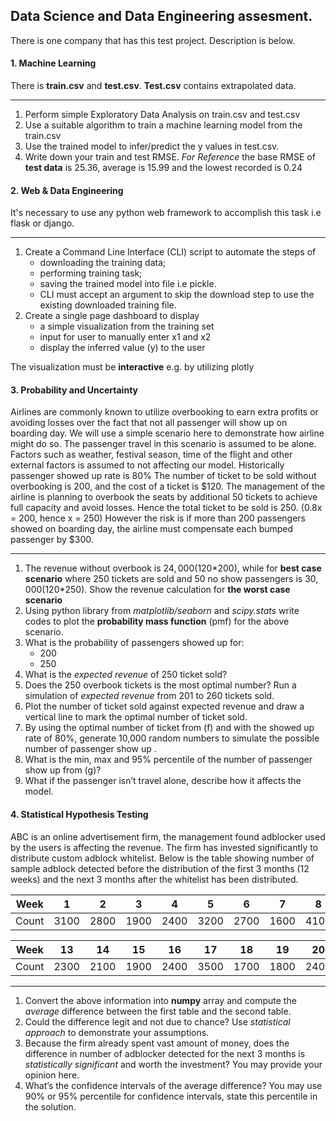 ## Data Science and Data Engineering assesment.
There is one company that has this test project. Description is below.

#### 1. Machine Learning
There is **train.csv** and **test.csv**. **Test.csv** contains extrapolated data.

------------
1. Perform simple Exploratory Data Analysis on train.csv and test.csv
2. Use a suitable algorithm to train a machine learning model from the train.csv
3. Use the trained model to infer/predict the y values in test.csv. 
4. Write down your train and test RMSE. 
*For Reference* the base RMSE of **test data** is 25.36, average is 15.99 and the lowest recorded is 0.24

#### 2. Web & Data Engineering
It's necessary to use any python web framework to accomplish this task i.e flask or django. 

------------
1. Create a Command Line Interface (CLI) script to automate the steps of 
	- downloading the training data;
	- performing training task;
	- saving the trained model into file i.e pickle.
	- CLI  must accept an argument to skip the download step to use the existing downloaded training file.
2. Create a single page dashboard to display
	- a simple visualization from the training set 
	- input for user to manually enter x1 and x2
	- display the inferred value (y) to the user

The visualization must be **interactive** e.g. by utilizing plotly

#### 3. Probability and Uncertainty
Airlines are commonly known to utilize overbooking to earn extra profits or avoiding losses over the fact that not all passenger will show up on boarding day. We will use a simple scenario here to demonstrate how airline might do so.
The passenger travel in this scenario is assumed to be alone. Factors such as weather, festival season, time of the flight and other external factors is assumed to not affecting our model.
Historically passenger showed up rate is 80%
The number of ticket to be sold without overbooking is 200, and the cost of a ticket is $120.
The management of the airline is planning to overbook the seats by additional 50 tickets to achieve full capacity and avoid losses. Hence the total ticket to be sold is 250. (0.8x = 200, hence x = 250)
However the risk is if more than 200 passengers showed on boarding day, the airline must compensate each bumped passenger by $300.

------------
1. The revenue without overbook is $24,000 ($120\*200), while for **best case scenario** where 250 tickets are sold and 50 no show passengers is $30,000 ($120\*250).  Show the revenue calculation for **the worst case scenario**
2. Using python library from *matplotlib/seaborn* and *scipy.stats* write codes to plot the **probability mass function** (pmf) for the above scenario.
3. What is the probability of passengers showed up for:
	 - 200
	 - 250
4. What is the *expected revenue* of 250 ticket sold?
5. Does the 250 overbook tickets is the most optimal number? Run a simulation of *expected revenue* from 201 to 260 tickets sold.
6. Plot the number of ticket sold against expected revenue and draw a vertical line to mark the optimal number of ticket sold.
7. By using the optimal number of ticket from (f) and with the showed up rate of 80%, generate 10,000 random numbers to simulate the possible number of passenger show up .
8. What is the min, max and 95% percentile of the number of passenger show up from (g)?
9. What if the passenger isn’t travel alone, describe how it affects the model.

#### 4. Statistical Hypothesis Testing
ABC is an online advertisement firm, the management found adblocker used by the users is affecting the revenue. The firm has invested significantly to distribute custom adblock whitelist. Below is the table showing number of sample adblock detected before the distribution of the first 3 months (12 weeks) and the next 3 months after the whitelist has been distributed.

| Week  |   1   |   2   |   3   |   4   |   5   |   6   |   7   |   8   |   9   |  10   |  11   |  12   |
| ----- | ----- | ----- | ----- | ----- | ----- | ----- | ----- | ----- | ----- | ----- | ----- | ----- |
| Count | 3100  | 2800  | 1900  | 2400  | 3200  | 2700  | 1600  | 4100  | 2300  | 3200  | 2900  | 3300  |

| Week  |  13   |  14   |  15   |  16   |  17   |  18   |  19   |  20   |  21   |  22   |  23   |  24   |
| ----- | ----- | ----- | ----- | ----- | ----- | ----- | ----- | ----- | ----- | ----- | ----- | ----- |
| Count | 2300  | 2100  | 1900  | 2400  | 3500  | 1700  | 1800  | 2400  | 3300  | 2700  | 2100  | 2300  |

------------

1. Convert the above information into **numpy** array and compute the *average* difference between the first table and the second table.
2. Could the difference legit and not due to chance? Use *statistical approach* to demonstrate your assumptions.
3. Because the firm already spent vast amount of money, does the difference in number of adblocker detected for the next 3 months is *statistically significant* and worth the investment? You may provide your opinion here.
4. What’s the confidence intervals of the average difference? You may use 90% or 95% percentile for confidence intervals, state this percentile in the solution.
